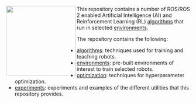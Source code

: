 <a href="http://www.acutronicrobotics.com"><img src="https://github.com/erlerobot/gym-gazebo-ros2/blob/master/imgs/alr_logo.png" align="left" width="190"></a>

This repository contains a number of ROS/ROS 2 enabled Artificial Intelligence (AI)
and Reinforcement Learning (RL) [algorithms](algorithms/) that run in selected [environments](environments/). 

The repository contains the following:
- [algorithms](algorithms/): techniques used for training and teaching robots.
- [environments](environments/): pre-built environments of interest to train selected robots.
- [optimization](optimization/): techniques for hyperparameter optimization.
- [experiments](experiments/): experiments and examples of the different utilities that this repository provides.
